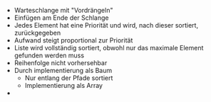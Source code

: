 
- Warteschlange mit "Vordrängeln"
- Einfügen am Ende der Schlange
- Jedes Element hat eine Priorität und wird, nach dieser sortiert, zurückgegeben
- Aufwand steigt proportional zur Priorität
- Liste wird vollständig sortiert, obwohl nur das maximale Element gefunden werden muss
- Reihenfolge nicht vorhersehbar
- Durch implementierung als Baum
  - Nur entlang der Pfade sortiert
  - Implementierung als Array
- 